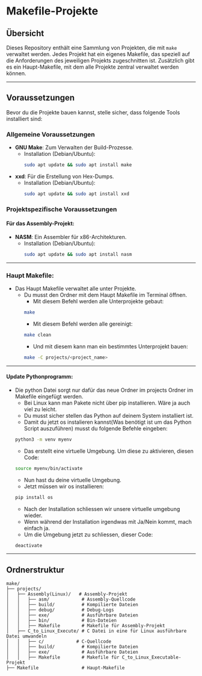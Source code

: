 # Makefile-Projekte

## Übersicht
Dieses Repository enthält eine Sammlung von Projekten, die mit `make` verwaltet werden. Jedes Projekt hat ein eigenes Makefile, das speziell auf die Anforderungen des jeweiligen Projekts zugeschnitten ist. Zusätzlich gibt es ein Haupt-Makefile, mit dem alle Projekte zentral verwaltet werden können.

---

## Voraussetzungen

Bevor du die Projekte bauen kannst, stelle sicher, dass folgende Tools installiert sind:

### Allgemeine Voraussetzungen
- **GNU Make**: Zum Verwalten der Build-Prozesse.
  - Installation (Debian/Ubuntu):  
    ```bash
    sudo apt update && sudo apt install make
    ```
- **xxd**: Für die Erstellung von Hex-Dumps.
  - Installation (Debian/Ubuntu):  
    ```bash
    sudo apt update && sudo apt install xxd
    ```

### Projektspezifische Voraussetzungen

#### Für das Assembly-Projekt:
- **NASM**: Ein Assembler für x86-Architekturen.
  - Installation (Debian/Ubuntu):  
    ```bash
    sudo apt update && sudo apt install nasm
    ```

---


### Haupt Makefile:
- Das Haupt Makefile verwaltet alle unter Projekte.
  - Du musst den Ordner mit dem Haupt Makefile im Terminal öffnen.
    - Mit diesem Befehl werden alle Unterprojekte gebaut:
    ```bash
    make
    ```
    - Mit diesem Befehl werden alle gereinigt:
    ```bash
    make clean
    ```
    - Und mit diesem kann man ein bestimmtes Unterprojekt bauen:
    ```bash
    make -C projects/<project_name>
    ```
---

#### Update Pythonprogramm:
- Die python Datei sorgt nur dafür das neue Ordner im projects Ordner im Makefile eingefügt werden.
  - Bei Linux kann man Pakete nicht über pip installieren. Wäre ja auch viel zu leicht.
  - Du musst sicher stellen das Python auf deinem System installiert ist.
  - Damit du jetzt os instalieren kannst(Was benötigt ist um das Python Script auszuführen) musst du folgende Befehle eingeben:
  ```bash
  python3 -m venv myenv
  ```
  - Das erstellt eine virtuelle Umgebung. Um diese zu aktivieren, diesen Code:
  ```bash
  source myenv/bin/activate
  ```
  - Nun hast du deine virtuelle Umgebung.
  - Jetzt müssen wir os installieren:
  ```bash
  pip install os
  ```
  - Nach der Installation schliessen wir unsere virtuelle umgebung wieder.
  - Wenn während der Installation irgendwas mit Ja/Nein kommt, mach einfach ja.
  - Um die Umgebung jetzt zu schliessen, dieser Code:
  ```bash
  deactivate
  ```

---


## Ordnerstruktur

```plaintext
make/
├── projects/
│   ├── Assembly(Linux)/   # Assembly-Projekt
│   │   ├── asm/            # Assembly-Quellcode
│   │   ├── build/          # Kompilierte Dateien
│   │   ├── debug/          # Debug-Logs
│   │   ├── exe/            # Ausführbare Dateien
│   │   ├── bin/            # Bin-Dateien
│   │   ├── Makefile        # Makefile für Assembly-Projekt
│   ├── C_to_Linux_Execute/ # C Datei in eine für Linux ausführbare Datei umwandeln
│   │   ├── c/            # C-Quellcode
│   │   ├── build/          # Kompilierte Dateien
│   │   ├── exe/            # Ausführbare Dateien
│   │   ├── Makefile        # Makefile für C_to_Linux_Executable-Projekt
├── Makefile                # Haupt-Makefile
